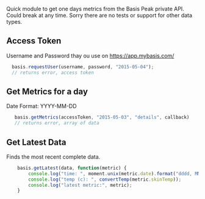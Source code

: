 Quick module to get one days metrics from the Basis Peak private API.
Could break at any time.
Sorry there are no tests or support for other data types.

## Access Token
Username and Password thay ou use on https://app.mybasis.com/
```javascript
  basis.requestUser(username, password, "2015-05-04");
  // returns error, access token
 ``` 
 
 ## Get Metrics for a day
 Date Format: YYYY-MM-DD
 ```javascript
	basis.getMetrics(accessToken, "2015-05-03", "details", callback)
	// returns error, array of data
```

## Get Latest Data
Finds the most recent complete data.
```javascript
	basis.getLatest(data, function(metric) {
		console.log("time: ", moment.unix(metric.date).format("dddd, MMMM Do YYYY, h:mm:ss a"));
		console.log("temp (c): ", convertTemp(metric.skinTemp));
		console.log("latest metric:", metric);
	}

 ```
